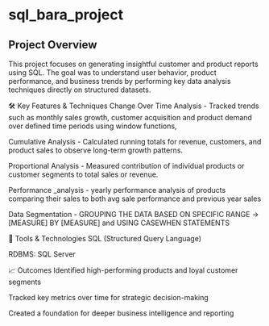 # sql_bara_project

 ##  Project Overview
This project focuses on generating insightful customer and product reports using SQL. The goal was to understand user behavior, product performance, and business trends by performing key data analysis techniques directly on structured datasets.

🛠️ Key Features & Techniques
Change Over Time Analysis - Tracked trends such as monthly sales growth, customer acquisition and product demand over defined time periods using window functions,

Cumulative Analysis - Calculated running totals for revenue, customers, and product sales to observe long-term growth patterns.

Proportional Analysis - Measured contribution of individual products or customer segments to total sales or revenue.

Performance _analysis - yearly performance analysis of products comparing their sales to both avg sale performance and previous year sales

Data Segmentation - GROUPING THE DATA BASED ON SPECIFIC RANGE ->  [MEASURE] BY [MEASURE] and USING CASEWHEN STATEMENTS

🧰 Tools & Technologies
SQL (Structured Query Language)

RDBMS: SQL Server

📈 Outcomes
Identified high-performing products and loyal customer segments

Tracked key metrics over time for strategic decision-making

Created a foundation for deeper business intelligence and reporting
